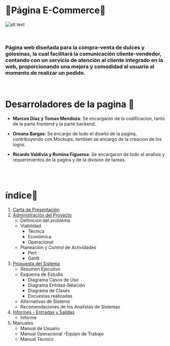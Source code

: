 # 🍭Página E-Commerce🍭 

![alt text](https://media.discordapp.net/attachments/1009192826128576522/1013107875670917160/logo.png?width=442&height=457)

<br/>

### **Página web diseñada para la compra-venta de dulces y golosinas, la cual facilitará la comunicación cliente-vendedor, contando con un servicio de atención al cliente integrado en la web, proporcionando una mejora y comodidad al usuario al momento de realizar un pedido.** 

<br/>


# Desarroladores de la pagina  🍬

 * **Marcos Diaz y Tomas Mendoza**: Se encargaron de la codificacion, tanto de la parte frontend y la parte backend.
  
 * **Oreana Bargas**: Se encargo de todo el diseño de la pagina, contribuyendo con Mockups, tambien se encargo de la creacion de los logos.
  
 * **Ricardo Valdivia y Romina Figueroa**: Se encargaron de todo el analisis y requerimientos de la pagina y de la division de tareas.


<br/>

<br/>


# índice🧁
1. [Carta de Presentación](/CartaPresentacion.pdf)
2. [Administración del Proyecto](/AdministracionDelProyecto)
   - Definición del problema
   - Viabilidad
     - Técnica
     - Económica
     - Operacional
   - Planeación y Control de Actividades
     - Pert
     - Gantt
3. [Propuesta del Sistema](/PropuestaDelSistema)
   - Resumen Ejecutivo
   - Esquema de Estudio
     - Diagrama Casos de Uso
     - Diagrama Entidad-Relación
     - Diagrama de Clases
     - Encuestas realizadas
   - Alternativas de Sistema
   - Recomendaciones de los Analistas de Sistemas
4. [Informes - Entradas y Salidas](/Informes&EntradasYSalidas)
   - Informe
5. Manuales
   - Manual de Usuario
   - Manual Operacional
     -Equipo de Trabajo
   - Manual Técnico

